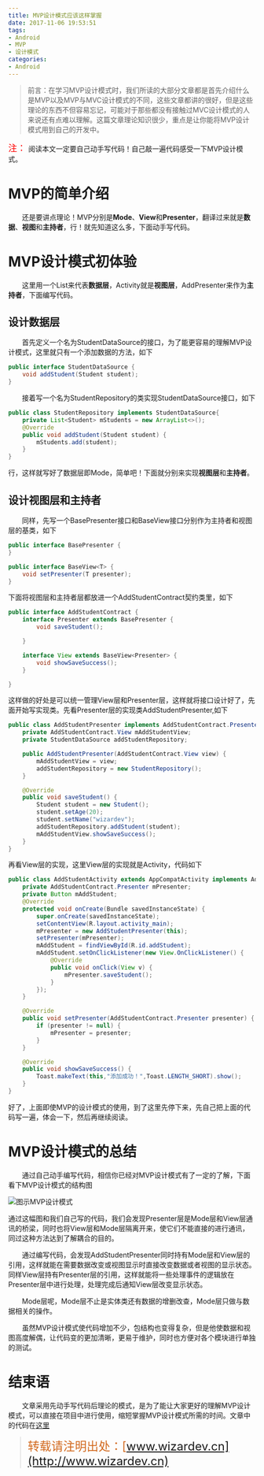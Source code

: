 ```yaml
---
title: MVP设计模式应该这样掌握
date: 2017-11-06 19:53:51
tags: 
- Android 
- MVP 
- 设计模式
categories: 
- Android
---
```

> 前言：在学习MVP设计模式时，我们所读的大部分文章都是首先介绍什么是MVP以及MVP与MVC设计模式的不同，这些文章都讲的很好，但是这些理论的东西不但容易忘记，可能对于那些都没有接触过MVC设计模式的人来说还有点难以理解。这篇文章理论知识很少，重点是让你能将MVP设计模式用到自己的开发中。

<!-- more -->

<font color="red" size = "4">注： </font>阅读本文一定要自己动手写代码！自己敲一遍代码感受一下MVP设计模式。

# MVP的简单介绍

&emsp;&emsp;还是要讲点理论！MVP分别是**Mode**、**View**和**Presenter**，翻译过来就是**数据**、**视图**和**主持者**，行！就先知道这么多，下面动手写代码。

# MVP设计模式初体验

&emsp;&emsp;这里用一个List来代表**数据层**，Activity就是**视图层**，AddPresenter来作为**主持者**，下面编写代码。

## 设计数据层

&emsp;&emsp;首先定义一个名为StudentDataSource的接口，为了能更容易的理解MVP设计模式，这里就只有一个添加数据的方法，如下

```java
public interface StudentDataSource {
    void addStudent(Student student);
}
```

&emsp;&emsp;接着写一个名为StudentRepository的类实现StudentDataSource接口，如下

```java
public class StudentRepository implements StudentDataSource{
    private List<Student> mStudents = new ArrayList<>();
    @Override
    public void addStudent(Student student) {
        mStudents.add(student);
    }
}
```

行，这样就写好了数据层即Mode，简单吧！下面就分别来实现**视图层**和**主持者**。

## 设计视图层和主持者

&emsp;&emsp;同样，先写一个BasePresenter接口和BaseView接口分别作为主持者和视图层的基类，如下

```java
public interface BasePresenter {
}
```

```java
public interface BaseView<T> {
    void setPresenter(T presenter);
}
```

下面将视图层和主持者层都放进一个AddStudentContract契约类里，如下

```java
public interface AddStudentContract {
    interface Presenter extends BasePresenter {
        void saveStudent();

    }

    interface View extends BaseView<Presenter> {
        void showSaveSuccess();
    }

}

```

这样做的好处是可以统一管理View层和Presenter层，这样就将接口设计好了，先面开始写实现类。先看Presenter层的实现类AddStudentPresenter,如下

```java
public class AddStudentPresenter implements AddStudentContract.Presenter {
    private AddStudentContract.View mAddStudentView;
    private StudentDataSource addStudentRepository;

    public AddStudentPresenter(AddStudentContract.View view) {
        mAddStudentView = view;
        addStudentRepository = new StudentRepository();
    }

    @Override
    public void saveStudent() {
        Student student = new Student();
        student.setAge(20);
        student.setName("wizardev");
        addStudentRepository.addStudent(student);
        mAddStudentView.showSaveSuccess();
    }
}
```

再看View层的实现，这里View层的实现就是Activity，代码如下

```java
public class AddStudentActivity extends AppCompatActivity implements AddStudentContract.View {
    private AddStudentContract.Presenter mPresenter;
    private Button mAddStudent;
    @Override
    protected void onCreate(Bundle savedInstanceState) {
        super.onCreate(savedInstanceState);
        setContentView(R.layout.activity_main);
        mPresenter = new AddStudentPresenter(this);
        setPresenter(mPresenter);
        mAddStudent = findViewById(R.id.addStudent);
        mAddStudent.setOnClickListener(new View.OnClickListener() {
            @Override
            public void onClick(View v) {
                mPresenter.saveStudent();
            }
        });
    }

    @Override
    public void setPresenter(AddStudentContract.Presenter presenter) {
        if (presenter != null) {
            mPresenter = presenter;
        }
    }

    @Override
    public void showSaveSuccess() {
        Toast.makeText(this,"添加成功！",Toast.LENGTH_SHORT).show();
    }
}
```

好了，上面即使MVP的设计模式的使用，到了这里先停下来，先自己把上面的代码写一遍，体会一下，然后再继续阅读。

# MVP设计模式的总结

&emsp;&emsp;通过自己动手编写代码，相信你已经对MVP设计模式有了一定的了解，下面看下MVP设计模式的结构图

![图示MVP设计模式](http://ot6991tvl.bkt.clouddn.com/mvp.jpg)

通过这幅图和我们自己写的代码，我们会发现Presenter层是Mode层和View层通讯的桥梁，同时也将View层和Mode层隔离开来，使它们不能直接的进行通讯，同过这种方法达到了解耦合的目的。

&emsp;&emsp;通过编写代码，会发现AddStudentPresenter同时持有Mode层和View层的引用，这样就能在需要数据改变或视图显示时直接改变数据或者视图的显示状态。同样View层持有Presenter层的引用，这样就能将一些处理事件的逻辑放在Presenter层中进行处理，处理完成后通知View层改变显示状态。

&emsp;&emsp;Mode层呢，Mode层不止是实体类还有数据的增删改查，Mode层只做与数据相关的操作。

&emsp;&emsp;虽然MVP设计模式使代码增加不少，包结构也变得复杂，但是他使数据和视图高度解偶，让代码变的更加清晰，更易于维护，同时也方便对各个模块进行单独的测试。

# 结束语

&emsp;&emsp;文章采用先动手写代码后理论的模式，是为了能让大家更好的理解MVP设计模式，可以直接在项目中进行使用，缩短掌握MVP设计模式所需的时间。文章中的代码在[这里](https://github.com/funaihui/MVPPottern)

> <font color=#d2691e size = 5>转载请注明出处：[www.wizardev.cn](http://www.wizardev.cn)<font>
